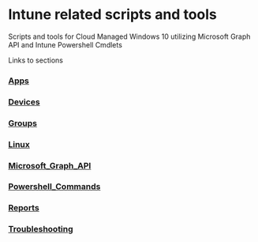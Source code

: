 # Intune related scripts and tools
Scripts and tools for Cloud Managed Windows 10 utilizing Microsoft Graph API and Intune Powershell Cmdlets

Links to sections  
### [Apps](./Apps) ###
### [Devices](./Devices) ###
### [Groups](./Groups) ###
### [Linux](./Linux) ###
### [Microsoft_Graph_API](./Microsoft_Graph_API) ###
### [Powershell_Commands](./Powershell_Commands) ###
### [Reports](./Reports) ###
### [Troubleshooting](./Troubleshooting) ###
